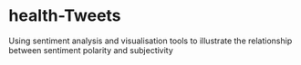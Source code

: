 # health-Tweets
Using sentiment analysis and visualisation tools to illustrate the relationship between sentiment polarity and subjectivity
